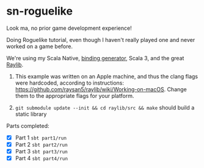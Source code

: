 # sn-roguelike

Look ma, no prior game development experience!

Doing Roguelike tutorial, even though I haven't really played one and never 
worked on a game before.

We're using my Scala Native, [binding generator](https://sn-bindgen.indoorvivants.com), Scala 3,
and the great [Raylib](https://www.raylib.com).


1. This example was written on an Apple machine, and thus the clang flags were hardcoded, according to instructions: https://github.com/raysan5/raylib/wiki/Working-on-macOS. Change them to the appropriate flags for your platform.

2. `git submodule update --init && cd raylib/src && make` should build a static library

Parts completed:


- [x] Part 1 `sbt part1/run`
- [x] Part 2 `sbt part2/run`
- [x] Part 3 `sbt part3/run`
- [x] Part 4 `sbt part4/run`

